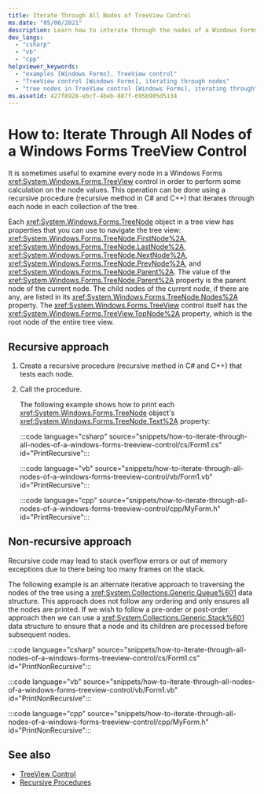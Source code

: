 ```yaml
---
title: Iterate Through All Nodes of TreeView Control
ms.date: "05/06/2021"
description: Learn how to interate through the nodes of a Windows Forms TreeView control. TreeView Nodes provide properties that navigate through the TreeView control.
dev_langs: 
  - "csharp"
  - "vb"
  - "cpp"
helpviewer_keywords: 
  - "examples [Windows Forms], TreeView control"
  - "TreeView control [Windows Forms], iterating through nodes"
  - "tree nodes in TreeView control [Windows Forms], iterating through"
ms.assetid: 427f8928-ebcf-4beb-887f-695b905d5134
---
```

# How to: Iterate Through All Nodes of a Windows Forms TreeView Control

It is sometimes useful to examine every node in a Windows Forms <xref:System.Windows.Forms.TreeView> control in order to perform some calculation on the node values. This operation can be done using a recursive procedure (recursive method in C# and C++) that iterates through each node in each collection of the tree.  
  
 Each <xref:System.Windows.Forms.TreeNode> object in a tree view has properties that you can use to navigate the tree view: <xref:System.Windows.Forms.TreeNode.FirstNode%2A>, <xref:System.Windows.Forms.TreeNode.LastNode%2A>, <xref:System.Windows.Forms.TreeNode.NextNode%2A>, <xref:System.Windows.Forms.TreeNode.PrevNode%2A>, and <xref:System.Windows.Forms.TreeNode.Parent%2A>. The value of the <xref:System.Windows.Forms.TreeNode.Parent%2A> property is the parent node of the current node. The child nodes of the current node, if there are any, are listed in its <xref:System.Windows.Forms.TreeNode.Nodes%2A> property. The <xref:System.Windows.Forms.TreeView> control itself has the <xref:System.Windows.Forms.TreeView.TopNode%2A> property, which is the root node of the entire tree view.  
  
## Recursive approach
  
1. Create a recursive procedure (recursive method in C# and C++) that tests each node.  
  
2. Call the procedure.  
  
     The following example shows how to print each <xref:System.Windows.Forms.TreeNode> object's <xref:System.Windows.Forms.TreeNode.Text%2A> property:  
  
    :::code language="csharp" source="snippets/how-to-iterate-through-all-nodes-of-a-windows-forms-treeview-control/cs/Form1.cs" id="PrintRecursive":::
  
    :::code language="vb" source="snippets/how-to-iterate-through-all-nodes-of-a-windows-forms-treeview-control/vb/Form1.vb" id="PrintRecursive":::  
  
    :::code language="cpp" source="snippets/how-to-iterate-through-all-nodes-of-a-windows-forms-treeview-control/cpp/MyForm.h" id="PrintRecursive":::  
  
## Non-recursive approach

Recursive code may lead to stack overflow errors or out of memory exceptions due to there being too many frames on the stack.

The following example is an alternate iterative approach to traversing the nodes of the tree using a <xref:System.Collections.Generic.Queue%601> data structure. This approach does not follow any ordering and only ensures all the nodes are printed. If we wish to follow a pre-order or post-order approach then we can use a <xref:System.Collections.Generic.Stack%601> data structure to ensure that a node and its children are processed before subsequent nodes.

:::code language="csharp" source="snippets/how-to-iterate-through-all-nodes-of-a-windows-forms-treeview-control/cs/Form1.cs" id="PrintNonRecursive":::

:::code language="vb" source="snippets/how-to-iterate-through-all-nodes-of-a-windows-forms-treeview-control/vb/Form1.vb" id="PrintNonRecursive":::

:::code language="cpp" source="snippets/how-to-iterate-through-all-nodes-of-a-windows-forms-treeview-control/cpp/MyForm.h" id="PrintNonRecursive":::

## See also

- [TreeView Control](treeview-control-windows-forms.md)
- [Recursive Procedures](/dotnet/visual-basic/programming-guide/language-features/procedures/recursive-procedures)
